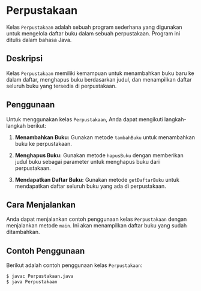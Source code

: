 # Perpustakaan

Kelas `Perpustakaan` adalah sebuah program sederhana yang digunakan untuk mengelola daftar buku dalam sebuah perpustakaan. Program ini ditulis dalam bahasa Java.

## Deskripsi

Kelas `Perpustakaan` memiliki kemampuan untuk menambahkan buku baru ke dalam daftar, menghapus buku berdasarkan judul, dan menampilkan daftar seluruh buku yang tersedia di perpustakaan.

## Penggunaan

Untuk menggunakan kelas `Perpustakaan`, Anda dapat mengikuti langkah-langkah berikut:

1. **Menambahkan Buku:**
   Gunakan metode `tambahBuku` untuk menambahkan buku ke perpustakaan.

2. **Menghapus Buku:**
   Gunakan metode `hapusBuku` dengan memberikan judul buku sebagai parameter untuk menghapus buku dari perpustakaan.

3. **Mendapatkan Daftar Buku:**
   Gunakan metode `getDaftarBuku` untuk mendapatkan daftar seluruh buku yang ada di perpustakaan.

## Cara Menjalankan

Anda dapat menjalankan contoh penggunaan kelas `Perpustakaan` dengan menjalankan metode `main`. Ini akan menampilkan daftar buku yang sudah ditambahkan.

## Contoh Penggunaan

Berikut adalah contoh penggunaan kelas `Perpustakaan`:

```bash
$ javac Perpustakaan.java
$ java Perpustakaan
